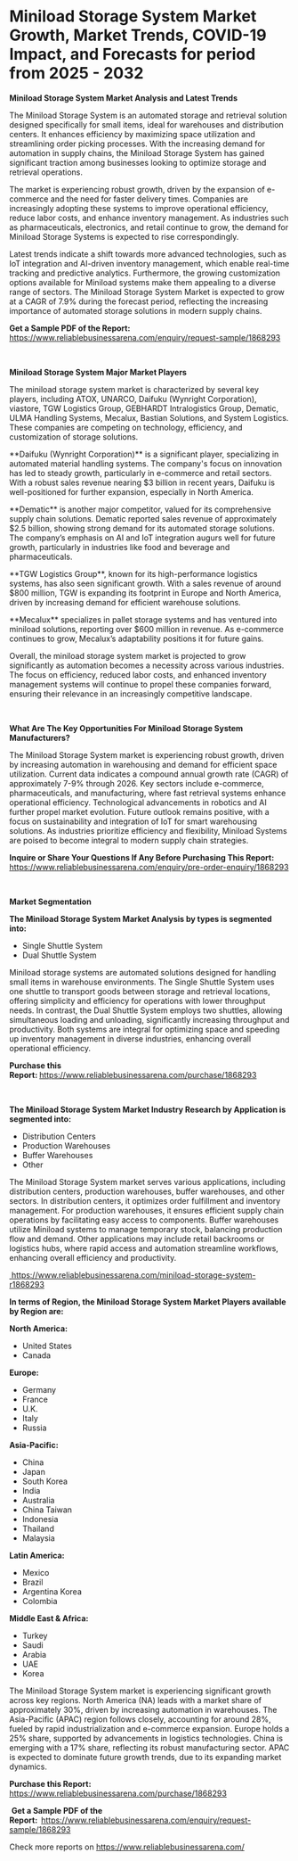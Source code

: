 <p><h1>Miniload Storage System Market Growth, Market Trends, COVID-19 Impact, and Forecasts for period from 2025 - 2032</h1></p><p><strong>Miniload Storage System Market Analysis and Latest Trends</strong></p>
<p><p>The Miniload Storage System is an automated storage and retrieval solution designed specifically for small items, ideal for warehouses and distribution centers. It enhances efficiency by maximizing space utilization and streamlining order picking processes. With the increasing demand for automation in supply chains, the Miniload Storage System has gained significant traction among businesses looking to optimize storage and retrieval operations.</p><p>The market is experiencing robust growth, driven by the expansion of e-commerce and the need for faster delivery times. Companies are increasingly adopting these systems to improve operational efficiency, reduce labor costs, and enhance inventory management. As industries such as pharmaceuticals, electronics, and retail continue to grow, the demand for Miniload Storage Systems is expected to rise correspondingly.</p><p>Latest trends indicate a shift towards more advanced technologies, such as IoT integration and AI-driven inventory management, which enable real-time tracking and predictive analytics. Furthermore, the growing customization options available for Miniload systems make them appealing to a diverse range of sectors. The Miniload Storage System Market is expected to grow at a CAGR of 7.9% during the forecast period, reflecting the increasing importance of automated storage solutions in modern supply chains.</p></p>
<p><strong>Get a Sample PDF of the Report:&nbsp;</strong> <a href="https://www.reliablebusinessarena.com/enquiry/request-sample/1868293?utm_campaign=2114&utm_medium=2&utm_source=Github&utm_content=ia&utm_term=19022025&utm_id=miniload-storage-system">https://www.reliablebusinessarena.com/enquiry/request-sample/1868293</a></p>
<p>&nbsp;</p>
<p><strong>Miniload Storage System Major Market Players</strong></p>
<p><p>The miniload storage system market is characterized by several key players, including ATOX, UNARCO, Daifuku (Wynright Corporation), viastore, TGW Logistics Group, GEBHARDT Intralogistics Group, Dematic, ULMA Handling Systems, Mecalux, Bastian Solutions, and System Logistics. These companies are competing on technology, efficiency, and customization of storage solutions.</p><p>**Daifuku (Wynright Corporation)** is a significant player, specializing in automated material handling systems. The company's focus on innovation has led to steady growth, particularly in e-commerce and retail sectors. With a robust sales revenue nearing $3 billion in recent years, Daifuku is well-positioned for further expansion, especially in North America.</p><p>**Dematic** is another major competitor, valued for its comprehensive supply chain solutions. Dematic reported sales revenue of approximately $2.5 billion, showing strong demand for its automated storage solutions. The company’s emphasis on AI and IoT integration augurs well for future growth, particularly in industries like food and beverage and pharmaceuticals.</p><p>**TGW Logistics Group**, known for its high-performance logistics systems, has also seen significant growth. With a sales revenue of around $800 million, TGW is expanding its footprint in Europe and North America, driven by increasing demand for efficient warehouse solutions.</p><p>**Mecalux** specializes in pallet storage systems and has ventured into miniload solutions, reporting over $600 million in revenue. As e-commerce continues to grow, Mecalux’s adaptability positions it for future gains.</p><p>Overall, the miniload storage system market is projected to grow significantly as automation becomes a necessity across various industries. The focus on efficiency, reduced labor costs, and enhanced inventory management systems will continue to propel these companies forward, ensuring their relevance in an increasingly competitive landscape.</p></p>
<p>&nbsp;</p>
<p><strong>What Are The Key Opportunities For Miniload Storage System Manufacturers?</strong></p>
<p><p>The Miniload Storage System market is experiencing robust growth, driven by increasing automation in warehousing and demand for efficient space utilization. Current data indicates a compound annual growth rate (CAGR) of approximately 7-9% through 2026. Key sectors include e-commerce, pharmaceuticals, and manufacturing, where fast retrieval systems enhance operational efficiency. Technological advancements in robotics and AI further propel market evolution. Future outlook remains positive, with a focus on sustainability and integration of IoT for smart warehousing solutions. As industries prioritize efficiency and flexibility, Miniload Systems are poised to become integral to modern supply chain strategies.</p></p>
<p><strong>Inquire or Share Your Questions If Any Before Purchasing This Report:</strong> <a href="https://www.reliablebusinessarena.com/enquiry/pre-order-enquiry/1868293?utm_campaign=2114&utm_medium=2&utm_source=Github&utm_content=ia&utm_term=19022025&utm_id=miniload-storage-system">https://www.reliablebusinessarena.com/enquiry/pre-order-enquiry/1868293</a></p>
<p>&nbsp;</p>
<p><strong>Market Segmentation</strong></p>
<p><strong>The Miniload Storage System Market Analysis by types is segmented into:</strong></p>
<p><ul><li>Single Shuttle System</li><li>Dual Shuttle System</li></ul></p>
<p><p>Miniload storage systems are automated solutions designed for handling small items in warehouse environments. The Single Shuttle System uses one shuttle to transport goods between storage and retrieval locations, offering simplicity and efficiency for operations with lower throughput needs. In contrast, the Dual Shuttle System employs two shuttles, allowing simultaneous loading and unloading, significantly increasing throughput and productivity. Both systems are integral for optimizing space and speeding up inventory management in diverse industries, enhancing overall operational efficiency.</p></p>
<p><strong>Purchase this Report:&nbsp;</strong><a href="https://www.reliablebusinessarena.com/purchase/1868293?utm_campaign=2114&utm_medium=2&utm_source=Github&utm_content=ia&utm_term=19022025&utm_id=miniload-storage-system">https://www.reliablebusinessarena.com/purchase/1868293</a></p>
<p>&nbsp;</p>
<p><strong>The Miniload Storage System Market Industry Research by Application is segmented into:</strong></p>
<p><ul><li>Distribution Centers</li><li>Production Warehouses</li><li>Buffer Warehouses</li><li>Other</li></ul></p>
<p><p>The Miniload Storage System market serves various applications, including distribution centers, production warehouses, buffer warehouses, and other sectors. In distribution centers, it optimizes order fulfillment and inventory management. For production warehouses, it ensures efficient supply chain operations by facilitating easy access to components. Buffer warehouses utilize Miniload systems to manage temporary stock, balancing production flow and demand. Other applications may include retail backrooms or logistics hubs, where rapid access and automation streamline workflows, enhancing overall efficiency and productivity.</p></p>
<p><a href="https://www.reliablebusinessarena.com/miniload-storage-system-r1868293?utm_campaign=2114&utm_medium=2&utm_source=Github&utm_content=ia&utm_term=19022025&utm_id=miniload-storage-system">&nbsp;https://www.reliablebusinessarena.com/miniload-storage-system-r1868293</a></p>
<p><strong>In terms of Region, the Miniload Storage System Market Players available by Region are:</strong></p>
<p>
    <p> <strong> North America: </strong>
        <ul>
            <li>United States</li>
            <li>Canada</li>
        </ul>
        </p> 
    <p> <strong> Europe: </strong>
        <ul>
            <li>Germany</li>
            <li>France</li>
            <li>U.K.</li>
            <li>Italy</li>
            <li>Russia</li>
        </ul>
        </p> 
    <p> <strong> Asia-Pacific: </strong>
        <ul>
            <li>China</li>
            <li>Japan</li>
            <li>South Korea</li>
            <li>India</li>
            <li>Australia</li>
            <li>China Taiwan</li>
            <li>Indonesia</li>
            <li>Thailand</li>
            <li>Malaysia</li>
        </ul>
        </p> 
    <p> <strong> Latin America: </strong>
        <ul>
            <li>Mexico</li>
            <li>Brazil</li>
            <li>Argentina Korea</li>
            <li>Colombia</li>
        </ul>
        </p> 
    <p> <strong> Middle East & Africa: </strong>
        <ul>
            <li>Turkey</li>
            <li>Saudi</li>
            <li>Arabia</li>
            <li>UAE</li>
            <li>Korea</li>
        </ul>
    </p>
    </p>
<p><p>The Miniload Storage System market is experiencing significant growth across key regions. North America (NA) leads with a market share of approximately 30%, driven by increasing automation in warehouses. The Asia-Pacific (APAC) region follows closely, accounting for around 28%, fueled by rapid industrialization and e-commerce expansion. Europe holds a 25% share, supported by advancements in logistics technologies. China is emerging with a 17% share, reflecting its robust manufacturing sector. APAC is expected to dominate future growth trends, due to its expanding market dynamics.</p></p>
<p><strong>Purchase this Report: </strong><a href="https://www.reliablebusinessarena.com/purchase/1868293?utm_campaign=2114&utm_medium=2&utm_source=Github&utm_content=ia&utm_term=19022025&utm_id=miniload-storage-system">https://www.reliablebusinessarena.com/purchase/1868293</a></p>
<p>&nbsp;<strong>Get a Sample PDF of the Report:&nbsp;&nbsp;</strong><a href="https://www.reliablebusinessarena.com/enquiry/request-sample/1868293?utm_campaign=2114&utm_medium=2&utm_source=Github&utm_content=ia&utm_term=19022025&utm_id=miniload-storage-system">https://www.reliablebusinessarena.com/enquiry/request-sample/1868293</a></p>
<p><strong></strong></p>
<p>Check more reports on <a href="https://www.reliablebusinessarena.com/?utm_campaign=2114&utm_medium=2&utm_source=Github&utm_content=ia&utm_term=19022025&utm_id=miniload-storage-system">https://www.reliablebusinessarena.com/</a></p>